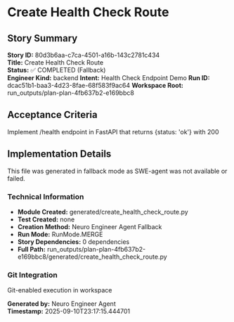 # Create Health Check Route

## Story Summary
**Story ID:** 80d3b6aa-c7ca-4501-a16b-143c2781c434  
**Title:** Create Health Check Route  
**Status:** ✅ COMPLETED (Fallback)  
**Engineer Kind:** backend
**Intent:** Health Check Endpoint Demo
**Run ID:** dcac51b1-baa3-4d23-8fae-68f583f9ac64
**Workspace Root:** run_outputs/plan-plan-4fb637b2-e169bbc8

## Acceptance Criteria
Implement /health endpoint in FastAPI that returns {status: 'ok'} with 200

## Implementation Details
This file was generated in fallback mode as SWE-agent was not available or failed.

### Technical Information
- **Module Created:** generated/create_health_check_route.py
- **Test Created:** none
- **Creation Method:** Neuro Engineer Agent Fallback
- **Run Mode:** RunMode.MERGE
- **Story Dependencies:** 0 dependencies
- **Full Path:** run_outputs/plan-plan-4fb637b2-e169bbc8/generated/create_health_check_route.py

### Git Integration
Git-enabled execution in workspace

**Generated by:** Neuro Engineer Agent  
**Timestamp:** 2025-09-10T23:17:15.444701
